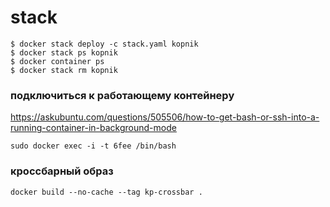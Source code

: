 # stack
```
$ docker stack deploy -c stack.yaml kopnik
$ docker stack ps kopnik
$ docker container ps
$ docker stack rm kopnik
```

### подключиться к работающему контейнеру
https://askubuntu.com/questions/505506/how-to-get-bash-or-ssh-into-a-running-container-in-background-mode
```
sudo docker exec -i -t 6fee /bin/bash
```

### кроссбарный образ
```
docker build --no-cache --tag kp-crossbar .
```


